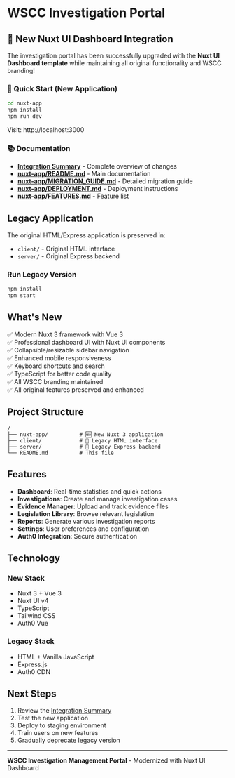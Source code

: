 # WSCC Investigation Portal

## 🎉 New Nuxt UI Dashboard Integration

The investigation portal has been successfully upgraded with the **Nuxt UI Dashboard template** while maintaining all original functionality and WSCC branding!

### 🚀 Quick Start (New Application)

```bash
cd nuxt-app
npm install
npm run dev
```

Visit: http://localhost:3000

### 📚 Documentation

- **[Integration Summary](INTEGRATION_SUMMARY.md)** - Complete overview of changes
- **[nuxt-app/README.md](nuxt-app/README.md)** - Main documentation
- **[nuxt-app/MIGRATION_GUIDE.md](nuxt-app/MIGRATION_GUIDE.md)** - Detailed migration guide
- **[nuxt-app/DEPLOYMENT.md](nuxt-app/DEPLOYMENT.md)** - Deployment instructions
- **[nuxt-app/FEATURES.md](nuxt-app/FEATURES.md)** - Feature list

## Legacy Application

The original HTML/Express application is preserved in:
- `client/` - Original HTML interface
- `server/` - Original Express backend

### Run Legacy Version

```bash
npm install
npm start
```

## What's New

✅ Modern Nuxt 3 framework with Vue 3  
✅ Professional dashboard UI with Nuxt UI components  
✅ Collapsible/resizable sidebar navigation  
✅ Enhanced mobile responsiveness  
✅ Keyboard shortcuts and search  
✅ TypeScript for better code quality  
✅ All WSCC branding maintained  
✅ All original features preserved and enhanced  

## Project Structure

```
/
├── nuxt-app/          # 🆕 New Nuxt 3 application
├── client/            # 📁 Legacy HTML interface  
├── server/            # 📁 Legacy Express backend
└── README.md          # This file
```

## Features

- **Dashboard**: Real-time statistics and quick actions
- **Investigations**: Create and manage investigation cases
- **Evidence Manager**: Upload and track evidence files
- **Legislation Library**: Browse relevant legislation
- **Reports**: Generate various investigation reports
- **Settings**: User preferences and configuration
- **Auth0 Integration**: Secure authentication

## Technology

### New Stack
- Nuxt 3 + Vue 3
- Nuxt UI v4
- TypeScript
- Tailwind CSS
- Auth0 Vue

### Legacy Stack
- HTML + Vanilla JavaScript
- Express.js
- Auth0 CDN

## Next Steps

1. Review the [Integration Summary](INTEGRATION_SUMMARY.md)
2. Test the new application
3. Deploy to staging environment
4. Train users on new features
5. Gradually deprecate legacy version

---

**WSCC Investigation Management Portal** - Modernized with Nuxt UI Dashboard

